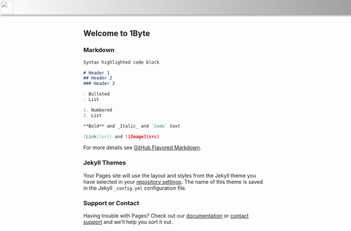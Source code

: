 
<div style="
    position: fixed;
    height: 40px;
    background: linear-gradient(260deg, #636363, #ffffff);
    width: 100%;
    left: 0px;
    top: 0px;
    opacity: 0.6;
    border-bottom: 1px solid #656464;
    box-shadow: 2px 2px 5px #616161;"><style>.main-content{direction: rtl;}
    .page-header{padding: 3rem 4rem !important;}</style><img style="height: 35px;
    width: 35px;
    margin: 2px;" src="https://1.bp.blogspot.com/-iEbKgTfWPPg/Xbg7n2hEYKI/AAAAAAAAGUI/a1SdKJEPhmwk9wA61b-uW6uFUNdX-uYJACLcBGAsYHQ/s1600/logo-s.png"></div>

## Welcome to 1Byte


### Markdown



```markdown
Syntax highlighted code block

# Header 1
## Header 2
### Header 3

- Bulleted
- List

1. Numbered
2. List

**Bold** and _Italic_ and `Code` text

[Link](url) and ![Image](src)
```

For more details see [GitHub Flavored Markdown](https://guides.github.com/features/mastering-markdown/).

### Jekyll Themes

Your Pages site will use the layout and styles from the Jekyll theme you have selected in your [repository settings](https://github.com/zakariazaio/1Byte/settings). The name of this theme is saved in the Jekyll `_config.yml` configuration file.

### Support or Contact

Having trouble with Pages? Check out our [documentation](https://help.github.com/categories/github-pages-basics/) or [contact support](https://github.com/contact) and we’ll help you sort it out.

